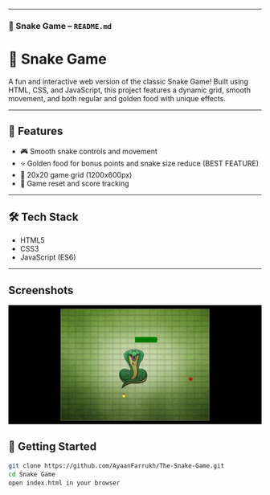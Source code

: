 
---

### 🐍 Snake Game – `README.md`

# 🐍 Snake Game

A fun and interactive web version of the classic Snake Game! Built using HTML, CSS, and JavaScript, this project features a dynamic grid, smooth movement, and both regular and golden food with unique effects.

---

## 🚀 Features

- 🎮 Smooth snake controls and movement
- ⭐ Golden food for bonus points and snake size reduce (BEST FEATURE)
- 📏 20x20 game grid (1200x600px)
- 🔄 Game reset and score tracking

---

## 🛠️ Tech Stack

- HTML5  
- CSS3  
- JavaScript (ES6)  

---

## Screenshots

![Main UI](./images/screencapture-ayaanfarrukh-github-io-The-Snake-Game-2025-04-18-20_38_44.png)

## 🧪 Getting Started

```bash
git clone https://github.com/AyaanFarrukh/The-Snake-Game.git
cd Snake Game
open index.html in your browser

